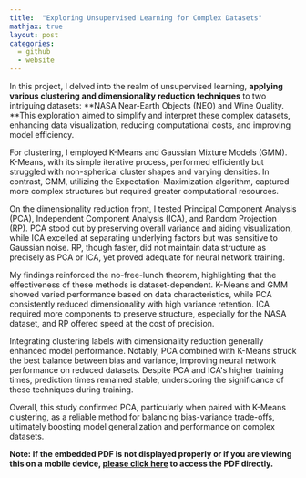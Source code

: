 ```yaml
---
title:  "Exploring Unsupervised Learning for Complex Datasets"
mathjax: true
layout: post
categories: 
  = github
  - website
---
```


In this project, I delved into the realm of unsupervised learning, **applying various clustering and dimensionality reduction techniques** to two intriguing datasets: **NASA Near-Earth Objects (NEO) and Wine Quality. **This exploration aimed to simplify and interpret these complex datasets, enhancing data visualization, reducing computational costs, and improving model efficiency.

For clustering, I employed K-Means and Gaussian Mixture Models (GMM). K-Means, with its simple iterative process, performed efficiently but struggled with non-spherical cluster shapes and varying densities. In contrast, GMM, utilizing the Expectation-Maximization algorithm, captured more complex structures but required greater computational resources.

On the dimensionality reduction front, I tested Principal Component Analysis (PCA), Independent Component Analysis (ICA), and Random Projection (RP). PCA stood out by preserving overall variance and aiding visualization, while ICA excelled at separating underlying factors but was sensitive to Gaussian noise. RP, though faster, did not maintain data structure as precisely as PCA or ICA, yet proved adequate for neural network training.

My findings reinforced the no-free-lunch theorem, highlighting that the effectiveness of these methods is dataset-dependent. K-Means and GMM showed varied performance based on data characteristics, while PCA consistently reduced dimensionality with high variance retention. ICA required more components to preserve structure, especially for the NASA dataset, and RP offered speed at the cost of precision.

Integrating clustering labels with dimensionality reduction generally enhanced model performance. Notably, PCA combined with K-Means struck the best balance between bias and variance, improving neural network performance on reduced datasets. Despite PCA and ICA's higher training times, prediction times remained stable, underscoring the significance of these techniques during training.

Overall, this study confirmed PCA, particularly when paired with K-Means clustering, as a reliable method for balancing bias-variance trade-offs, ultimately boosting model generalization and performance on complex datasets.


**Note: If the embedded PDF is not displayed properly or if you are viewing this on a mobile device, <a href="https://kodendaal.github.io/assets/unsupervised_learning.pdf" target="_blank">please click here</a> to access the PDF directly.**

<div id="adobe-dc-view" style="width: 100%;"></div>
<script src="https://acrobatservices.adobe.com/view-sdk/viewer.js"></script>
<script type="text/javascript">
	document.addEventListener("adobe_dc_view_sdk.ready", function(){ 
		var adobeDCView = new AdobeDC.View({clientId: "08ca2f1fff1a41bd9846021c84cb99cd", divId: "adobe-dc-view"});
		adobeDCView.previewFile({
			content:{location: {url: "https://kodendaal.github.io/assets/unsupervised_learning.pdf"}},
			metaData:{fileName: "unsupervised_learning.pdf"}
		}, {embedMode: "IN_LINE"});
	});
</script>
